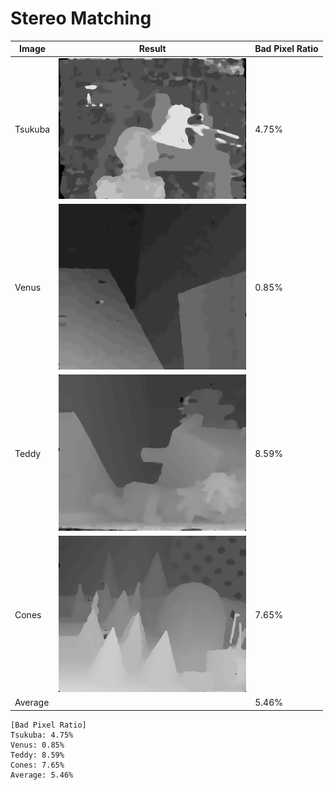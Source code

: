 # Stereo Matching
| Image   |                Result                 | Bad Pixel Ratio |
| ------- | :-----------------------------------: | --------------- |
| Tsukuba | <img src="tsukuba.png" width="300px"> | 4.75%           |
| Venus   |  <img src="venus.png" width="300px">  | 0.85%           |
| Teddy   |  <img src="teddy.png" width="300px">  | 8.59%           |
| Cones   |  <img src="cones.png" width="300px">  | 7.65%           |
| Average |                                       | 5.46%           |

```
[Bad Pixel Ratio]
Tsukuba: 4.75%
Venus: 0.85%
Teddy: 8.59%
Cones: 7.65%
Average: 5.46%
```